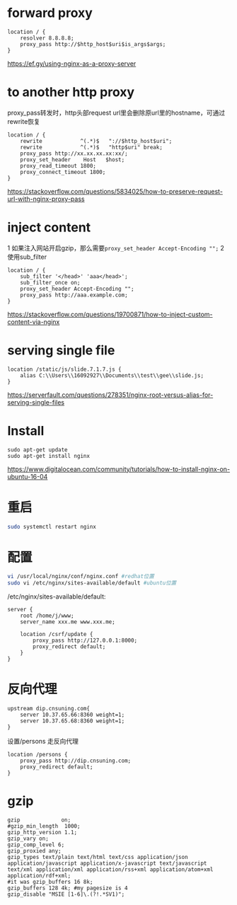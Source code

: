 # forward proxy

```
location / {
    resolver 8.8.8.8;
    proxy_pass http://$http_host$uri$is_args$args;
}
```

https://ef.gy/using-nginx-as-a-proxy-server

# to another http proxy

proxy_pass转发时，http头部request url里会删除原url里的hostname，可通过rewrite恢复

```
location / {
    rewrite            ^(.*)$   "://$http_host$uri";
    rewrite            ^(.*)$   "http$uri" break;
    proxy_pass http://xx.xx.xx.xx:xx/;
    proxy_set_header    Host   $host;
    proxy_read_timeout 1800;
    proxy_connect_timeout 1800;
}
```

https://stackoverflow.com/questions/5834025/how-to-preserve-request-url-with-nginx-proxy-pass

# inject content

1 如果注入网站开启gzip，那么需要``proxy_set_header Accept-Encoding "";``
2 使用sub_filter

```
location / {
    sub_filter '</head>' 'aaa</head>';
    sub_filter_once on;
    proxy_set_header Accept-Encoding "";
    proxy_pass http://aaa.example.com;
}
```

https://stackoverflow.com/questions/19700871/how-to-inject-custom-content-via-nginx



# serving single file

```
location /static/js/slide.7.1.7.js {
    alias C:\\Users\\16092927\\Documents\\test\\gee\\slide.js;
}
```

https://serverfault.com/questions/278351/nginx-root-versus-alias-for-serving-single-files

# Install

```
sudo apt-get update
sudo apt-get install nginx
```

https://www.digitalocean.com/community/tutorials/how-to-install-nginx-on-ubuntu-16-04

# 重启

```bash
sudo systemctl restart nginx
```

# 配置

```bash
vi /usr/local/nginx/conf/nginx.conf #redhat位置
sudo vi /etc/nginx/sites-available/default #ubuntu位置
```

/etc/nginx/sites-available/default:

```
server {
    root /home/j/www;
    server_name xxx.me www.xxx.me;

    location /csrf/update {
        proxy_pass http://127.0.0.1:8000;
        proxy_redirect default;
    }
}
```

# 反向代理

```
upstream dip.cnsuning.com{
    server 10.37.65.66:8360 weight=1;
    server 10.37.65.68:8360 weight=1;
}
```

设置/persons 走反向代理

```
location /persons {
    proxy_pass http://dip.cnsuning.com;
    proxy_redirect default;
}
```

# gzip

```
gzip             on;
#gzip_min_length  1000;
gzip_http_version 1.1;
gzip_vary on;
gzip_comp_level 6;
gzip_proxied any;
gzip_types text/plain text/html text/css application/json application/javascript application/x-javascript text/javascript text/xml application/xml application/rss+xml application/atom+xml application/rdf+xml;
#it was gzip_buffers 16 8k;
gzip_buffers 128 4k; #my pagesize is 4
gzip_disable "MSIE [1-6]\.(?!.*SV1)";
```


